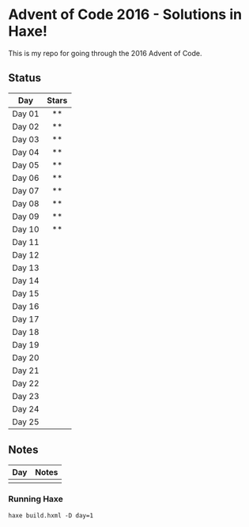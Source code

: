 # Advent of Code 2016 - Solutions in Haxe!

This is my repo for going through the 2016 Advent of Code.

## Status

| Day     | Stars |
|:-------:|:-----:|
| Day 01  | **    |
| Day 02  | **    |
| Day 03  | **    |
| Day 04  | **    |
| Day 05  | **    |
| Day 06  | **    |
| Day 07  | **    |
| Day 08  | **    |
| Day 09  | **    |
| Day 10  | **    |
| Day 11  |  |
| Day 12  |  |
| Day 13  |  |
| Day 14  |  |
| Day 15  |  |
| Day 16  |  |
| Day 17  |  |
| Day 18  |  |
| Day 19  |  |
| Day 20  |  |
| Day 21  |  |
| Day 22  |  |
| Day 23  |  |
| Day 24  |  |
| Day 25  |  |

## Notes

| Day           | Notes   |
|:------------- |:------- |
|         |  |

### Running Haxe  
`haxe build.hxml -D day=1`
